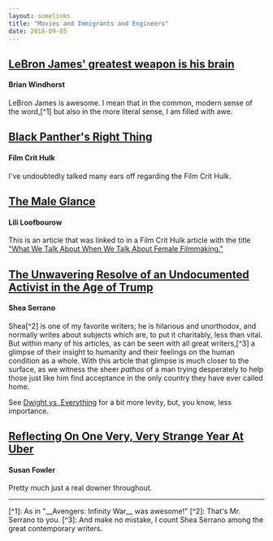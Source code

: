 ```yaml
---
layout: somelinks
title: "Movies and Immigrants and Engineers"
date: 2018-09-05
---
```



## [LeBron James' greatest weapon is his brain](http://www.espn.com/nba/story/_/id/11067098/lebron-james-greatest-weapon-brain)
#### Brian Windhorst
LeBron James is awesome.
I mean that in the common, modern sense of the word,[^1] but also in the more literal sense, I am filled with awe.

## [Black Panther's Right Thing](https://filmcrithulk.blog/2018/02/17/black-panthers-right-thing/)
#### Film Crit Hulk
I've undoubtedly talked many ears off regarding the Film Crit Hulk.

## [The Male Glance](https://www.vqronline.org/essays-articles/2018/03/male-glance)
#### Lili Loofbourow
This is an article that was linked to in a Film Crit Hulk article with the title ["What We Talk About When We Talk About Female Filmmaking."](https://filmcrithulk.blog/2018/03/16/what-we-talk-about-when-we-talk-about-female-filmmaking/)

## [The Unwavering Resolve of an Undocumented Activist in the Age of Trump](https://www.theringer.com/2017/8/24/16194748/cesar-espinosa-immigration-interview)
#### Shea Serrano
Shea[^2] is one of my favorite writers; he is hilarious and unorthodox, and normally writes about subjects which are, to put it charitably, less than vital.
But within many of his articles, as can be seen with all great writers,[^3] a glimpse of their insight to humanity and their feelings on the human condition as a whole.
With this article that glimpse is much closer to the surface, as we witness the sheer _pathos_ of a man trying desperately to help those just like him find acceptance in the only country they have ever called home.

See [Dwight vs. Everything](https://theringer.com/tv/2018/8/3/17639830/conference-room-five-minutes-excerpt-shea-serrano-dwight-schrute-the-office) for a bit more levity, but, you know, less importance.

## [Reflecting On One Very, Very Strange Year At Uber](https://www.susanjfowler.com/blog/2017/2/19/reflecting-on-one-very-strange-year-at-uber)
#### Susan Fowler
Pretty much just a real downer throughout.

<hr class="footsep">
[^1]: As in "__Avengers: Infinity War__ was awesome!"
[^2]: That's Mr. Serrano to you.
[^3]: And make no mistake, I count Shea Serrano among the great contemporary writers.